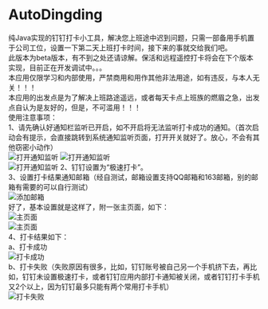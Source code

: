# AutoDingding
纯Java实现的钉钉打卡小工具，解决您上班途中迟到问题，只需一部备用手机置于公司工位，设置一下第二天上班打卡时间，接下来的事就交给我们吧。  
此版本为beta版本，有不到之处还请谅解。保活和远程遥控打卡将会在下个版本实现，目前正在开发调试中。。。  
本应用仅限学习和内部使用，严禁商用和用作其他非法用途，如有违反，与本人无关！！！  
本应用的出发点是为了解决上班路途遥远，或者每天卡点上班族的燃眉之急，出发点自认为是友好的，但是，不可滥用！！！  
使用注意事项：  
1、请先确认好通知栏监听已开启，如不开启将无法监听打卡成功的通知。（首次启动会有提示，会直接跳转到系统通知监听页面，打开开关就好了。放心，不会有其他窃密小动作）  
![打开通知监听](https://github.com/pengxianhong/AutoDingding/blob/master/demoImage/0.jpg)
![打开通知监听](https://github.com/pengxianhong/AutoDingding/blob/master/demoImage/1.jpg)  
![打开通知监听](https://github.com/pengxianhong/AutoDingding/blob/master/demoImage/2.jpg)
2、钉钉设置为“极速打卡”。  
3、设置打卡结果通知邮箱（经自测试，邮箱设置支持QQ邮箱和163邮箱，别的邮箱有需要的可以自行测试）  
![添加邮箱](https://github.com/pengxianhong/AutoDingding/blob/master/demoImage/3.jpg)  
好了，基本设置就是这样了，附一张主页面，如下：  
![主页面](https://github.com/pengxianhong/AutoDingding/blob/master/demoImage/4.jpg)  
![主页面](https://github.com/pengxianhong/AutoDingding/blob/master/demoImage/5.jpg)  
4、打卡结果如下：  
a、打卡成功  
![打卡成功](https://github.com/pengxianhong/AutoDingding/blob/master/demoImage/6.jpg)  
b、打卡失败（失败原因有很多，比如，钉钉账号被自己另一个手机挤下去，再比如，钉钉未设置极速打卡，或者钉钉应用内部打卡通知被关闭，或者钉钉打卡手机又2个以上，因为钉钉最多只能有两个常用打卡手机）  
![打卡失败](https://github.com/pengxianhong/AutoDingding/blob/master/demoImage/7.jpg)
